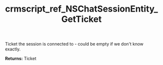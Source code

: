 ﻿---
title: crmscript_ref_NSChatSessionEntity_GetTicket
description: Ticket NSChatSessionEntity.GetTicket()
intellisense: NSChatSessionEntity.GetTicket
keywords: NSChatSessionEntity, GetTicket
so.topic: reference
---

Ticket the session is connected to - could be empty if we don't know exactly.

**Returns:** Ticket


